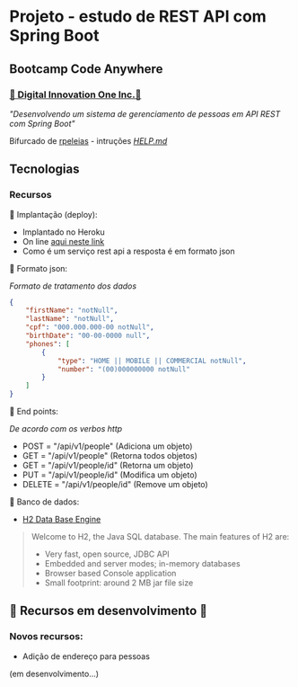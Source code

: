 # Projeto - estudo de REST API com Spring Boot

## Bootcamp Code Anywhere

### [🔗 Digital Innovation One Inc.🚀](https://web.digitalinnovation.one)

*"Desenvolvendo um sistema de gerenciamento de pessoas em API REST com Spring Boot"*

Bifurcado de [rpeleias](https://github.com/rpeleias/personapi_digital_innovation_one) - intruções *[HELP.md](https://github.com/NeiTDutra/dio-restApi-managePeople/blob/main/HELP.md)*

## Tecnologias



### Recursos

📌 Implantação (deploy):

- Implantado no Heroku
- On line [aqui neste link](https://manage-people-api.herokuapp.com/api/v1/people)
- Como é um serviço rest api a resposta é em formato json

📌 Formato json:

*Formato de tratamento dos dados*

```json
{
    "firstName": "notNull",
    "lastName": "notNull",
    "cpf": "000.000.000-00 notNull",
    "birthDate": "00-00-0000 null",
    "phones": [
        {
            "type": "HOME || MOBILE || COMMERCIAL notNull",
            "number": "(00)000000000 notNull"
        }
    ]
}
```

📌 End points:

*De acordo com os verbos http*

- POST = "/api/v1/people" (Adiciona um objeto)
- GET = "/api/v1/people" (Retorna todos objetos)
- GET = "/api/v1/people/id" (Retorna um objeto)
- PUT = "/api/v1/people/id" (Modifica um objeto)
- DELETE = "/api/v1/people/id" (Remove um objeto)

📌 Banco de  dados:

- [H2 Data Base Engine](https://www.h2database.com/html/main.html)

>Welcome to H2, the Java SQL database. The main features of H2 are:
>
>- Very fast, open source, JDBC API
>- Embedded and server modes; in-memory databases
>- Browser based Console application
>- Small footprint: around 2 MB jar file size

## 🚧 Recursos em desenvolvimento 🚧

### Novos recursos:

- Adição de endereço para pessoas 

(em desenvolvimento...)
